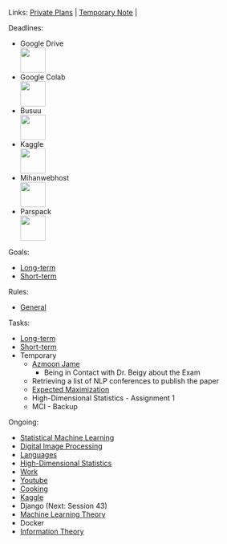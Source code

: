 Links: [Private Plans](https://github.com/arm-on/privateplans/blob/main/README.md) | [Temporary Note](https://github.com/arm-on/privateplans/blob/main/temp.md) |

Deadlines:
- Google Drive <img src="http://gen.sendtric.com/countdown/ao22exkpbx" style="display: block; height:50px" />
- Google Colab <img src="http://gen.sendtric.com/countdown/08cjgt5j49" style="display: block; height:50px" />
- Busuu <img src="http://gen.sendtric.com/countdown/mkw5kwteeg" style="display: block;height:50px" />
- Kaggle <img src="http://gen.sendtric.com/countdown/28vagyjlv6" style="display:block; height:50px">
- Mihanwebhost <img src="http://gen.sendtric.com/countdown/86jrdpri1n" style="display: block; height:50px" />
- Parspack <img src="http://gen.sendtric.com/countdown/baegmweg9h" style="display: block; height:50px" />

Goals:
- [Long-term](long-term-goals.md)
- [Short-term](short-term-goals.md)

Rules:
- [General](rules-and-points.md)

Tasks:
- [Long-term](long-term-tasks.md)
- [Short-term](short-term-tasks.md)
- Temporary
  - [Azmoon Jame](azmoon-jame.md)
    - Being in Contact with Dr. Beigy about the Exam
  - Retrieving a list of NLP conferences to publish the paper
  - [Expected Maximization](https://towardsdatascience.com/expectation-maximization-explained-c82f5ed438e5)
  - High-Dimensional Statistics - Assignment 1
  - MCI - Backup

Ongoing:
- [Statistical Machine Learning](ongoing/statistical-machine-learning.md)
- [Digital Image Processing](ongoing/digital-image-processing.md)
- [Languages](ongoing/languages.md)
- [High-Dimensional Statistics](ongoing/high-dimensional-statistics.md)
- [Work](ongoing/work.md)
- [Youtube](ongoing/youtube.md)
- [Cooking](ongoing/cooking.md)
- [Kaggle](ongoing/kaggle.md)
- Django (Next: Session 43)
- [Machine Learning Theory](ongoing/mlt.md)
- Docker
- [Information Theory](ongoing/inf.md)